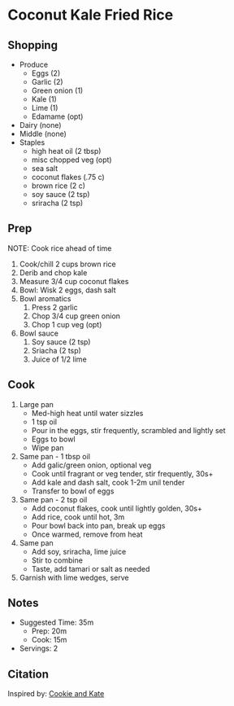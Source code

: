 # Coconut Kale Fried Rice

## Shopping

- Produce
    - Eggs (2)
    - Garlic (2)
    - Green onion (1)
    - Kale (1)
    - Lime (1)
    - Edamame (opt)
- Dairy (none)
- Middle (none)
- Staples
    - high heat oil (2 tbsp)
    - misc chopped veg (opt)
    - sea salt
    - coconut flakes (.75 c)
    - brown rice (2 c)
    - soy sauce (2 tsp)
    - sriracha (2 tsp)

## Prep

NOTE: Cook rice ahead of time

1. Cook/chill 2 cups brown rice
1. Derib and chop kale
1. Measure 3/4 cup coconut flakes
1. Bowl: Wisk 2 eggs, dash salt
1. Bowl aromatics
    1. Press 2 garlic
    1. Chop 3/4 cup green onion
    1. Chop 1 cup veg (opt)
1. Bowl sauce
    1. Soy sauce (2 tsp)
    1. Sriacha (2 tsp)
    1. Juice of 1/2 lime

## Cook

1. Large pan
    - Med-high heat until water sizzles
    - 1 tsp oil
    - Pour in the eggs, stir frequently, scrambled and lightly set
    - Eggs to bowl
    - Wipe pan
1. Same pan - 1 tbsp oil
    - Add galic/green onion, optional veg
    - Cook until fragrant or veg tender, stir frequently, 30s+
    - Add kale and dash salt, cook 1-2m unil tender
    - Transfer to bowl of eggs
1. Same pan - 2 tsp oil
    - Add coconut flakes, cook until lightly golden, 30s+
    - Add rice, cook until hot, 3m
    - Pour bowl back into pan, break up eggs
    - Once warmed, remove from heat
1. Same pan
    - Add soy, sriracha, lime juice
    - Stir to combine
    - Taste, add tamari or salt as needed
1. Garnish with lime wedges, serve

## Notes

- Suggested Time: 35m
    - Prep: 20m
    - Cook: 15m
- Servings: 2

## Citation

Inspired by:
[Cookie and Kate](https://cookieandkate.com/spicy-kale-and-coconut-fried-rice/#tasty-recipes-23595-jump-target)
